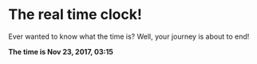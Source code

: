 # The real time clock!

Ever wanted to know what the time is? Well, your journey is about to end!

**The time is Nov 23, 2017, 03:15**